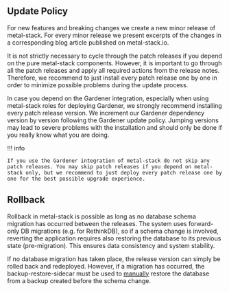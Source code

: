 ## Update Policy

For new features and breaking changes we create a new minor release of metal-stack.
For every minor release we present excerpts of the changes in a corresponding blog article published on metal-stack.io.

It is not strictly necessary to cycle through the patch releases if you depend on the pure metal-stack components.
However, it is important to go through all the patch releases and apply all required actions from the release notes.
Therefore, we recommend to just install every patch release one by one in order to minimize possible problems during the update process.

In case you depend on the Gardener integration, especially when using metal-stack roles for deploying Gardener, we strongly recommend installing every patch release version.
We increment our Gardener dependency version by version following the Gardener update policy. Jumping versions may lead to severe problems with the installation and should only be done if you really know what you are doing.

!!! info

    If you use the Gardener integration of metal-stack do not skip any patch releases. You may skip patch releases if you depend on metal-stack only, but we recommend to just deploy every patch release one by one for the best possible upgrade experience.

## Rollback

Rollback in metal-stack is possible as long as no database schema migration has occurred between the releases. The system uses forward-only DB migrations (e.g. for RethinkDB), so if a schema change is involved, reverting the application requires also restoring the database to its previous state (pre-migration). This ensures data consistency and system stability.

If no database migration has taken place, the release version can simply be rolled back and redeployed. However, if a migration has occurred, the backup-restore-sidecar must be used to [manually](https://github.com/metal-stack/backup-restore-sidecar/blob/master/docs/manual_restore.md) restore the database from a backup created before the schema change.